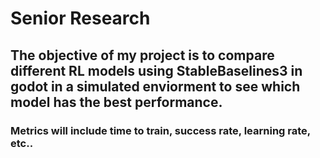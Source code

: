 # Senior Research
## The objective of my project is to compare different RL models using StableBaselines3 in godot in a simulated enviorment to see which model has the best performance.
### Metrics will include time to train, success rate, learning rate, etc..

